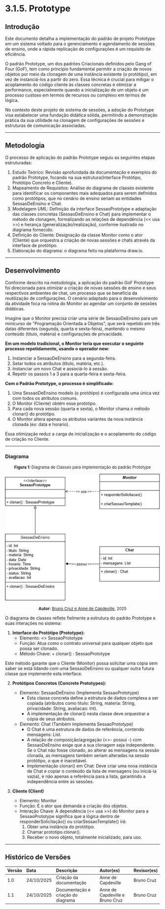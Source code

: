 # 3.1.5. Prototype

## Introdução

Este documento detalha a implementação do padrão de projeto Prototype em um sistema voltado para o gerenciamento e agendamento de sessões de ensino, onde a rápida replicação de configurações é um requisito de eficiência.

O padrão Prototype, um dos padrões Criacionais definidos pelo Gang of Four (GoF), tem como princípio fundamental permitir a criação de novos objetos por meio da clonagem de uma instância existente (o protótipo), em vez de instanciá-los a partir do zero. Essa técnica é crucial para mitigar o acoplamento do código cliente às classes concretas e otimizar a performance, especialmente quando a inicialização de um objeto é um processo custoso em termos de recursos ou complexo em termos de lógica.

No contexto deste projeto de sistema de sessões, a adoção do Prototype visa estabelecer uma fundação didática sólida, permitindo a demonstração prática da sua utilidade na clonagem de configurações de sessões e estruturas de comunicação associadas.

-----

## Metodologia

O processo de aplicação do padrão Prototype seguiu as seguintes etapas estruturadas:

1. Estudo Teórico: Revisão aprofundada da documentação e exemplos do padrão Prototype, focando na sua estrutura(Interface Protótipo, Protótipo Concreto e Cliente).
2. Mapeamento de Requisitos: Análise do diagrama de classes existente para identificar os componentes mais adequados para serem definidos como protótipos, que no cenário de ensino seriam as entidades SessaoDeEnsino e Chat.
3. Modelagem UML: Definição da interface SessaoPrototype e adaptação das classes concretas (SessaoDeEnsino e Chat) para implementar o método de clonagem, formalizando as relações de dependência (<< usa >>) e herança (generalização/realização), conforme ilustrado no diagrama fornecido.
4. Definição do Cliente: Designação da classe Monitor como o ator (Cliente) que orquestra a criação de novas sessões e chats através da interface de protótipo.
5. Elaboração do diagrama: o diagrama feito na plataforma draw.io.

-----

## Desenvolvimento

Conforme descrito na metodologia, a aplicação do padrão GoF Prototype foi direcionada para otimizar a criação de novas sessões de ensino e seus respectivos ambientes de chat, um processo que se beneficia da reutilização de configurações. O cenário adaptado para o desenvolvimento da atividade foca na rotina do Monitor ao agendar um conjunto de sessões didáticas.

Imagine que o Monitor precisa criar uma série de SessaoDeEnsino para um minicurso de "Programação Orientada a Objetos", que será repetido em três datas diferentes (segunda, quarta e sexta-feira), mantendo o mesmo conteúdo (titulo, materia) e configurações de privacidade.

**Em um modelo tradicional, o Monitor teria que executar o seguinte processo repetidamente, usando o operador new:**

1. Instanciar a SessaoDeEnsino para a segunda-feira.
2. Setar todos os atributos (título, matéria, etc.).
3. Instanciar um novo Chat e associá-lo à sessão.
4. Repetir os passos 1 a 3 para a quarta-feira e sexta-feira.

**Com o Padrão Prototype, o processo é simplificado:**

1. Uma SessaoDeEnsino modelo (o protótipo) é configurada uma única vez com todos os atributos comuns.
2. O Monitor (Cliente) obtém esse protótipo.
3. Para cada nova sessão (quarta e sexta), o Monitor chama o método clonar() do protótipo.
4. O Monitor altera apenas os atributos variantes da nova instância clonada (ex: data e horario).

Essa otimização reduz a carga de inicialização e o acoplamento do código de criação no Cliente.

-----

### Diagrama

<font size="2"><p style="text-align: center"><b>Figura 1: </b>Diagrama de Classes para implementação do padrão Prototype</p></font>

<div style="text-align: center;">

![prototype](../images/DiagramaPrototype.png)

</div>

<font size="2"><p style="text-align: center"><b>Autor:</b> <a href="https://github.com/leanars">Bruno Cruz e Anne de Capdeville</a>, 2025</p></font>


O diagrama de classes reflete fielmente a estrutura do padrão Prototype e suas interações no sistema:
1. **Interface do Protótipo (Prototype):**
    - Elemento: <<Interface>> SessaoPrototype
    - Função: Atua como o contrato universal para qualquer objeto que possa ser clonado.
    - Método Chave: + clonar() : SessaoPrototype

Este método garante que o Cliente (Monitor) possa solicitar uma cópia sem saber se está lidando com uma SessaoDeEnsino ou qualquer outra futura classe que implemente esta interface.

2. **Protótipos Concretos (Concrete Prototypes):**
    - Elemento: SessaoDeEnsino (Implementa SessaoPrototype)
        - Esta classe concreta define a estrutura de dados complexa a ser copiada (atributos como titulo: String, materia: String, privacidade: String, avaliacao: Int).
        - A implementação de clonar() nesta classe deve orquestrar a cópia de seus atributos.
    - Elemento: Chat (Também implementa SessaoPrototype)
        - O Chat é uma estrutura de dados de referência, contendo mensagens: List.
        - A relação de composição/agregação (<>- possui -) com SessaoDeEnsino exige que a sua clonagem seja independente. Se o Chat não fosse clonado, ao alterar as mensagens na sessão clonada, as mensagens também seriam alteradas na sessão protótipo, o que é inaceitável.
        - Implementação clonar() em Chat: Deve criar uma nova instância de Chat e copiar o conteúdo da lista de mensagens (ou iniciá-la vazia), e não apenas a referência para a lista, garantindo a independência entre as sessões.

3. **Cliente (Client)**
    - Elemento: Monitor
    - Função: É o ator que demanda a criação dos objetos.
    - Interação Chave: A dependência (<< usa >>) do Monitor para a SessaoPrototype significa que a lógica dentro de responderSolicitação() ou criarSessaoTemplate() irá:
        1. Obter uma instância do protótipo.
        2. Chamar prototipo.clonar().
        3. Receber o novo objeto, totalmente inicializado, para uso.



-----

## Histórico de Versões

| Versão | Data | Descrição | Autor(es) | Revisor(es) |
| :--- | :--- | :--- | :--- | :--- |
| 1.0 | 24/10/2025 | Criação da documentação | Anne de Capdeville | Bruno Cruz|
| 1.1 | 24/10/2025 | Documentação e criação do diagrama  | Anne de Capdeville e Bruno Cruz | Bruno Cruz |




